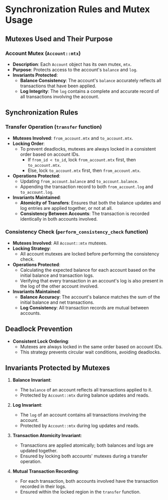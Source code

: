 # Synchronization Rules and Mutex Usage

## Mutexes Used and Their Purpose

### Account Mutex (`Account::mtx`)

- **Description**: Each `Account` object has its own mutex, `mtx`.
- **Purpose**: Protects access to the account's `balance` and `log`.
- **Invariants Protected**:
  - **Balance Consistency**: The account's `balance` accurately reflects all transactions that have been applied.
  - **Log Integrity**: The `log` contains a complete and accurate record of all transactions involving the account.

## Synchronization Rules

### Transfer Operation (`transfer` function)

- **Mutexes Involved**: `from_account.mtx` and `to_account.mtx`.
- **Locking Order**:
  - To prevent deadlocks, mutexes are always locked in a consistent order based on account IDs.
    - If `from_id < to_id`, lock `from_account.mtx` first, then `to_account.mtx`.
    - Else, lock `to_account.mtx` first, then `from_account.mtx`.
- **Operations Protected**:
  - Updating `from_account.balance` and `to_account.balance`.
  - Appending the transaction record to both `from_account.log` and `to_account.log`.
- **Invariants Maintained**:
  - **Atomicity of Transfers**: Ensures that both the balance updates and log entries are applied together, or not at all.
  - **Consistency Between Accounts**: The transaction is recorded identically in both accounts involved.

### Consistency Check (`perform_consistency_check` function)

- **Mutexes Involved**: All `Account::mtx` mutexes.
- **Locking Strategy**:
  - All account mutexes are locked before performing the consistency check.
- **Operations Protected**:
  - Calculating the expected balance for each account based on the initial balance and transaction logs.
  - Verifying that every transaction in an account's log is also present in the log of the other account involved.
- **Invariants Maintained**:
  - **Balance Accuracy**: The account's balance matches the sum of the initial balance and net transactions.
  - **Log Consistency**: All transaction records are mutual between accounts.

## Deadlock Prevention

- **Consistent Lock Ordering**:
  - Mutexes are always locked in the same order based on account IDs.
  - This strategy prevents circular wait conditions, avoiding deadlocks.

## Invariants Protected by Mutexes

1. **Balance Invariant**:
   - The `balance` of an account reflects all transactions applied to it.
   - Protected by `Account::mtx` during balance updates and reads.

2. **Log Invariant**:
   - The `log` of an account contains all transactions involving the account.
   - Protected by `Account::mtx` during log updates and reads.

3. **Transaction Atomicity Invariant**:
   - Transactions are applied atomically; both balances and logs are updated together.
   - Ensured by locking both accounts' mutexes during a transfer operation.

4. **Mutual Transaction Recording**:
   - For each transaction, both accounts involved have the transaction recorded in their logs.
   - Ensured within the locked region in the `transfer` function.

